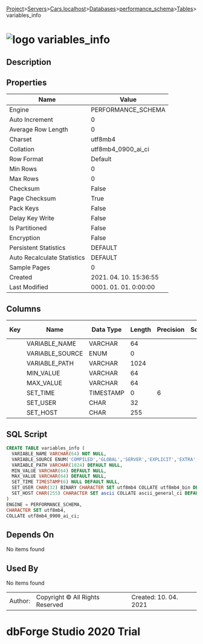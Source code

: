 [Project](../../../../../startpage.md)>[Servers](../../../../Servers.md)>[Cars.localhost](../../../Cars.localhost.md)>[Databases](../../Databases.md)>[performance_schema](../performance_schema.md)>[Tables](Tables.md)>variables_info


# ![logo](../../../../../Images/table64.svg) variables_info

## <a name="#Description"></a>Description
> 
## <a name="#Properties"></a>Properties
|Name|Value|
|---|---|
|Engine|PERFORMANCE_SCHEMA|
|Auto Increment|0|
|Average Row Length|0|
|Charset|utf8mb4|
|Collation|utf8mb4_0900_ai_ci|
|Row Format|Default|
|Min Rows|0|
|Max Rows|0|
|Checksum|False|
|Page Checksum|True|
|Pack Keys|False|
|Delay Key Write|False|
|Is Partitioned|False|
|Encryption|False|
|Persistent Statistics|DEFAULT|
|Auto Recalculate Statistics|DEFAULT|
|Sample Pages|0|
|Created|2021. 04. 10. 15:36:55|
|Last Modified|0001. 01. 01. 0:00:00|


## <a name="#Columns"></a>Columns
|Key|Name|Data Type|Length|Precision|Scale|Unsigned|Zerofill|Binary|Not Null|Auto Increment|Default|Virtual|Description|
|:---:|---|---|---|---|---|---|---|---|---|---|---|---|---|
||VARIABLE_NAME|VARCHAR|64|||False|False|False|True|False||False||
||VARIABLE_SOURCE|ENUM|0|||False|False|False|False|False|'COMPILED'|False||
||VARIABLE_PATH|VARCHAR|1024|||False|False|False|False|False|NULL|False||
||MIN_VALUE|VARCHAR|64|||False|False|False|False|False|NULL|False||
||MAX_VALUE|VARCHAR|64|||False|False|False|False|False|NULL|False||
||SET_TIME|TIMESTAMP|0|6||False|False|False|False|False|NULL|False||
||SET_USER|CHAR|32|||False|False|True|False|False|NULL|False||
||SET_HOST|CHAR|255|||False|False|False|False|False|NULL|False||

## <a name="#SqlScript"></a>SQL Script
```SQL
CREATE TABLE variables_info (
  VARIABLE_NAME VARCHAR(64) NOT NULL,
  VARIABLE_SOURCE ENUM('COMPILED','GLOBAL','SERVER','EXPLICIT','EXTRA','USER','LOGIN','COMMAND_LINE','PERSISTED','DYNAMIC') DEFAULT 'COMPILED',
  VARIABLE_PATH VARCHAR(1024) DEFAULT NULL,
  MIN_VALUE VARCHAR(64) DEFAULT NULL,
  MAX_VALUE VARCHAR(64) DEFAULT NULL,
  SET_TIME TIMESTAMP(6) NULL DEFAULT NULL,
  SET_USER CHAR(32) BINARY CHARACTER SET utf8mb4 COLLATE utf8mb4_bin DEFAULT NULL,
  SET_HOST CHAR(255) CHARACTER SET ascii COLLATE ascii_general_ci DEFAULT NULL
)
ENGINE = PERFORMANCE_SCHEMA,
CHARACTER SET utf8mb4,
COLLATE utf8mb4_0900_ai_ci;
```

## <a name="#DependsOn"></a>Depends On
No items found

## <a name="#UsedBy"></a>Used By
No items found

||||
|---|---|---|
|Author: |Copyright © All Rights Reserved|Created: 10. 04. 2021|
# dbForge Studio 2020 Trial